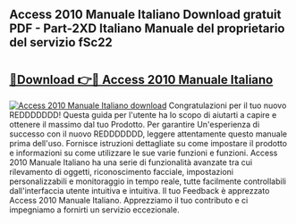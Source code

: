 ## Access 2010 Manuale Italiano Download gratuit PDF - Part-2XD Italiano Manuale del proprietario del servizio fSc22

# <h2><a href="http://dfaft7.blite.top/?on=Access+2010+Manuale+Italiano">🔗Download 👉🔴 Access 2010 Manuale Italiano</a></h2>

[![Access 2010 Manuale Italiano download](https://i.imgur.com/lujVjoI.png)](http://dfaft7.blite.top/?on=Access+2010+Manuale+Italiano)
Congratulazioni per il tuo nuovo REDDDDDDD! Questa guida per l'utente ha lo scopo di aiutarti a capire e ottenere il massimo dal tuo Prodotto. Per garantire Un'esperienza di successo con il nuovo REDDDDDDD, leggere attentamente questo manuale prima dell'uso. Fornisce istruzioni dettagliate su come impostare il prodotto e informazioni su come utilizzare le sue varie funzioni e funzioni. Access 2010 Manuale Italiano ha una serie di funzionalità avanzate tra cui rilevamento di oggetti, riconoscimento facciale, impostazioni personalizzabili e monitoraggio in tempo reale, tutte facilmente controllabili dall'interfaccia utente intuitiva e intuitiva. Il tuo Feedback è apprezzato Access 2010 Manuale Italiano. Apprezziamo il tuo contributo e ci impegniamo a fornirti un servizio eccezionale.
